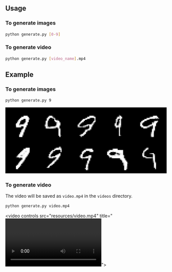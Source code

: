 ## Usage
### To generate images
```bash
python generate.py [0-9]
```

### To generate video
```bash
python generate.py [video_name].mp4
```

## Example
### To generate images
```bash
python generate.py 9
```
![alt text](resources/generated_images_9.png)

### To generate video
The video will be saved as `video.mp4` in the `videos` directory.
```bash
python generate.py video.mp4
```
<video controls src="resources/video.mp4" title="<video controls src="videos/output.mp4" title="Title"></video>"></video>